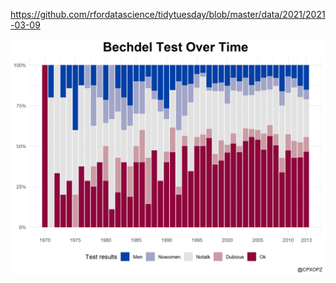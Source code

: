 https://github.com/rfordatascience/tidytuesday/blob/master/data/2021/2021-03-09

![](20210309-W11-Bechdel_Test.png)
